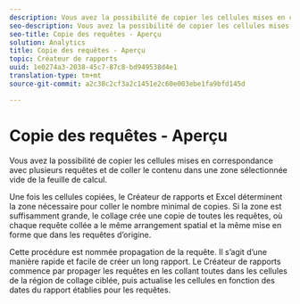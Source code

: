 ```yaml
---
description: Vous avez la possibilité de copier les cellules mises en correspondance avec plusieurs requêtes et de coller le contenu dans une zone sélectionnée vide de la feuille de calcul.
seo-description: Vous avez la possibilité de copier les cellules mises en correspondance avec plusieurs requêtes et de coller le contenu dans une zone sélectionnée vide de la feuille de calcul.
seo-title: Copie des requêtes - Aperçu
solution: Analytics
title: Copie des requêtes - Aperçu
topic: Créateur de rapports
uuid: 1e0274a3-2038-45c7-87c8-bd949538d4e1
translation-type: tm+mt
source-git-commit: a2c38c2cf3a2c1451e2c60e003ebe1fa9bfd145d

---
```



# Copie des requêtes - Aperçu

Vous avez la possibilité de copier les cellules mises en correspondance avec plusieurs requêtes et de coller le contenu dans une zone sélectionnée vide de la feuille de calcul.

Une fois les cellules copiées, le Créateur de rapports et Excel déterminent la zone nécessaire pour coller le nombre minimal de copies. Si la zone est suffisamment grande, le collage crée une copie de toutes les requêtes, où chaque requête collée a le même arrangement spatial et la même mise en forme que dans les requêtes d’origine.

Cette procédure est nommée propagation de la requête. Il s’agit d’une manière rapide et facile de créer un long rapport. Le Créateur de rapports commence par propager les requêtes en les collant toutes dans les cellules de la région de collage ciblée, puis actualise les cellules en fonction des dates du rapport établies pour les requêtes.
